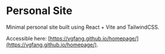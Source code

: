 # Personal Site

Minimal personal site built using React + Vite and TailwindCSS.

Accessible here: [https://vgfang.github.io/homepage/](https://vgfang.github.io/homepage/).
